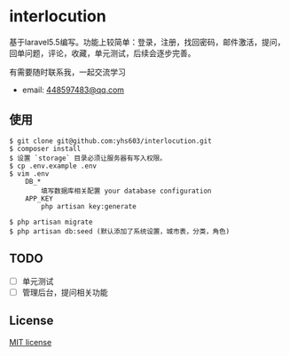 # interlocution

基于laravel5.5编写。功能上较简单：登录，注册，找回密码，邮件激活，提问，回单问题，评论，收藏，单元测试，后续会逐步完善。

有需要随时联系我，一起交流学习 

- email: 448597483@qq.com


## 使用

```
$ git clone git@github.com:yhs603/interlocution.git
$ composer install
$ 设置 `storage` 目录必须让服务器有写入权限。
$ cp .env.example .env
$ vim .env
    DB_*
        填写数据库相关配置 your database configuration
    APP_KEY
        php artisan key:generate

$ php artisan migrate
$ php artisan db:seed (默认添加了系统设置，城市表，分类，角色)
```

## TODO
- [ ] 单元测试
- [ ] 管理后台，提问相关功能

## License

[MIT license](http://opensource.org/licenses/MIT)
